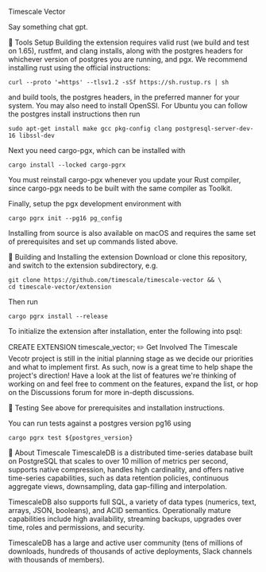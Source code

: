 Timescale Vector

Say something chat gpt.

🔧 Tools Setup
Building the extension requires valid rust (we build and test on 1.65), rustfmt, and clang installs, along with the postgres headers for whichever version of postgres you are running, and pgx. We recommend installing rust using the official instructions:
```shell
curl --proto '=https' --tlsv1.2 -sSf https://sh.rustup.rs | sh
```
and build tools, the postgres headers, in the preferred manner for your system. You may also need to install OpenSSl. For Ubuntu you can follow the postgres install instructions then run

```shell
sudo apt-get install make gcc pkg-config clang postgresql-server-dev-16 libssl-dev
```

Next you need cargo-pgx, which can be installed with
```shell
cargo install --locked cargo-pgrx
```

You must reinstall cargo-pgx whenever you update your Rust compiler, since cargo-pgx needs to be built with the same compiler as Toolkit.

Finally, setup the pgx development environment with
```shell
cargo pgrx init --pg16 pg_config
```

Installing from source is also available on macOS and requires the same set of prerequisites and set up commands listed above.

💾 Building and Installing the extension
Download or clone this repository, and switch to the extension subdirectory, e.g.
```shell
git clone https://github.com/timescale/timescale-vector && \
cd timescale-vector/extension
```

Then run
```shell
cargo pgrx install --release
```

To initialize the extension after installation, enter the following into psql:

CREATE EXTENSION timescale_vector;
✏️ Get Involved
The Timescale Vecotr project is still in the initial planning stage as we decide our priorities and what to implement first. As such, now is a great time to help shape the project's direction! Have a look at the list of features we're thinking of working on and feel free to comment on the features, expand the list, or hop on the Discussions forum for more in-depth discussions.

🔨 Testing
See above for prerequisites and installation instructions.

You can run tests against a postgres version pg16 using
```shell
cargo pgrx test ${postgres_version}
```
🐯 About Timescale
TimescaleDB is a distributed time-series database built on PostgreSQL that scales to over 10 million of metrics per second, supports native compression, handles high cardinality, and offers native time-series capabilities, such as data retention policies, continuous aggregate views, downsampling, data gap-filling and interpolation.

TimescaleDB also supports full SQL, a variety of data types (numerics, text, arrays, JSON, booleans), and ACID semantics. Operationally mature capabilities include high availability, streaming backups, upgrades over time, roles and permissions, and security.

TimescaleDB has a large and active user community (tens of millions of downloads, hundreds of thousands of active deployments, Slack channels with thousands of members).